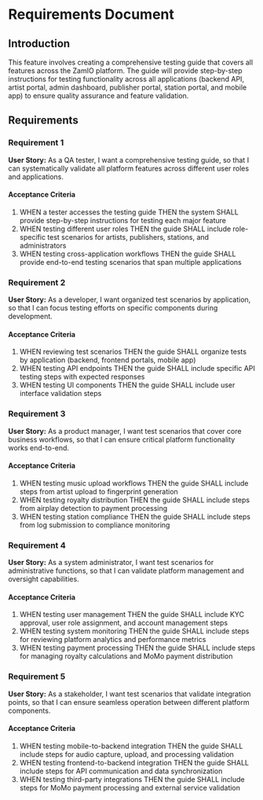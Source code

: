 # Requirements Document

## Introduction

This feature involves creating a comprehensive testing guide that covers all features across the ZamIO platform. The guide will provide step-by-step instructions for testing functionality across all applications (backend API, artist portal, admin dashboard, publisher portal, station portal, and mobile app) to ensure quality assurance and feature validation.

## Requirements

### Requirement 1

**User Story:** As a QA tester, I want a comprehensive testing guide, so that I can systematically validate all platform features across different user roles and applications.

#### Acceptance Criteria

1. WHEN a tester accesses the testing guide THEN the system SHALL provide step-by-step instructions for testing each major feature
2. WHEN testing different user roles THEN the guide SHALL include role-specific test scenarios for artists, publishers, stations, and administrators
3. WHEN testing cross-application workflows THEN the guide SHALL provide end-to-end testing scenarios that span multiple applications

### Requirement 2

**User Story:** As a developer, I want organized test scenarios by application, so that I can focus testing efforts on specific components during development.

#### Acceptance Criteria

1. WHEN reviewing test scenarios THEN the guide SHALL organize tests by application (backend, frontend portals, mobile app)
2. WHEN testing API endpoints THEN the guide SHALL include specific API testing steps with expected responses
3. WHEN testing UI components THEN the guide SHALL include user interface validation steps

### Requirement 3

**User Story:** As a product manager, I want test scenarios that cover core business workflows, so that I can ensure critical platform functionality works end-to-end.

#### Acceptance Criteria

1. WHEN testing music upload workflows THEN the guide SHALL include steps from artist upload to fingerprint generation
2. WHEN testing royalty distribution THEN the guide SHALL include steps from airplay detection to payment processing
3. WHEN testing station compliance THEN the guide SHALL include steps from log submission to compliance monitoring

### Requirement 4

**User Story:** As a system administrator, I want test scenarios for administrative functions, so that I can validate platform management and oversight capabilities.

#### Acceptance Criteria

1. WHEN testing user management THEN the guide SHALL include KYC approval, user role assignment, and account management steps
2. WHEN testing system monitoring THEN the guide SHALL include steps for reviewing platform analytics and performance metrics
3. WHEN testing payment processing THEN the guide SHALL include steps for managing royalty calculations and MoMo payment distribution

### Requirement 5

**User Story:** As a stakeholder, I want test scenarios that validate integration points, so that I can ensure seamless operation between different platform components.

#### Acceptance Criteria

1. WHEN testing mobile-to-backend integration THEN the guide SHALL include steps for audio capture, upload, and processing validation
2. WHEN testing frontend-to-backend integration THEN the guide SHALL include steps for API communication and data synchronization
3. WHEN testing third-party integrations THEN the guide SHALL include steps for MoMo payment processing and external service validation